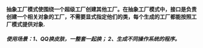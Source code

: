 #### 抽象工厂模式使围绕一个超级工厂创建其他工厂。在抽象工厂模式中，接口是负责创建一个相关对象的工厂，不需要显式指定他们的类，每个生成的工厂都能按照工厂模式提供对象.

##### 使用场景：1、QQ换皮肤，一整套一起换； 2、生成不同操作系统的程序。
